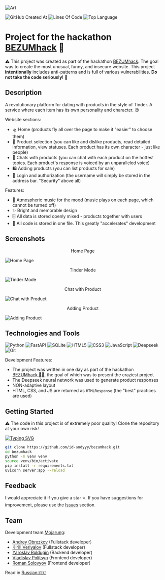 ![Art](https://i.postimg.cc/YqrFWvhq/art.png)

![GitHub Created At](https://img.shields.io/github/created-at/id-andyyy/bezumhack?style=flat&color=FF00B2)
![Lines Of Code](https://tokei.rs/b1/github/id-andyyy/bezumhack?style=flat&category=code&color=8400FF)
![Top Language](https://img.shields.io/github/languages/top/id-andyyy/bezumhack?style=flat)

# Project for the hackathon [BEZUMhack](https://bezumci.wtf/hack/) 🍓

⚠️ This project was created as part of the hackathon [BEZUMhack](https://bezumci.wtf/hack/). The goal was to create the most unusual, funny, and insecure website. This project **intentionally** includes anti-patterns and is full of various vulnerabilities. **Do not take the code seriously!** 🚫

## Description
A revolutionary platform for dating with products in the style of Tinder. A service where each item has its own personality and character. 😉

Website sections:

- 🛸 Home (products fly all over the page to make it "easier" to choose them)
- 🩷 Product selection (you can like and dislike products, read detailed information, view statuses. Each product has its own character - just like people)
- 💬 Chats with products (you can chat with each product on the hottest topics. Each product's response is voiced by an unparalleled voice)
- 🛍️ Adding products (you can list products for sale)
- 🔀 Login and authorization (the username will simply be stored in the address bar. "Security" above all)

Features:

- 🎵 Atmospheric music for the mood (music plays on each page, which cannot be turned off)
- ✨ Bright and memorable design
- 🗄️ All data is stored openly mixed - products together with users
- 🤯 All code is stored in one file. This greatly "accelerates" development

## Screenshots

<p align="center">Home Page</p>

![Home Page](https://i.postimg.cc/kgSPDmQx/1.png)

<p align="center">Tinder Mode</p>

![Tinder Mode](https://i.postimg.cc/6QLsLf1q/3.png)

<p align="center">Chat with Product</p>

![Chat with Product](https://i.postimg.cc/wBzZvsTp/5.png)

<p align="center">Adding Product</p>

![Adding Product](https://i.postimg.cc/Vv2HcJH2/7.png)

## Technologies and Tools

![Python](https://img.shields.io/badge/python-3670A0?style=for-the-badge&logo=python&logoColor=ffffff)
![FastAPI](https://img.shields.io/badge/FastAPI-005571?style=for-the-badge&logo=fastapi&color=009485&logoColor=white)
![SQLite](https://img.shields.io/badge/sqlite-%2307405e.svg?style=for-the-badge&logo=sqlite&logoColor=white&color=000000)
![HTML5](https://img.shields.io/badge/html-%23E34F26.svg?style=for-the-badge&logo=html5&logoColor=white)
![CSS3](https://img.shields.io/badge/css-%231572B6.svg?style=for-the-badge&logo=css3&logoColor=white)
![JavaScript](https://img.shields.io/badge/javascript-%23323330.svg?style=for-the-badge&logo=javascript&logoColor=white&color=yellow)
![Deepseek](https://img.shields.io/badge/Deepseek-%23F24E1E.svg?style=for-the-badge&logoColor=white&color=4d6bfe)
![Git](https://img.shields.io/badge/git-%23F05033.svg?style=for-the-badge&logo=git&logoColor=white&color=f14e32)

Development Features:

- The project was written in one day as part of the hackathon [BEZUMhack&nbsp;&#128104;&#8205;&#128187;](https://bezumci.wtf/hack/), the goal of which was to present the craziest project
- The Deepseek neural network was used to generate product responses
- NON-adaptive layout
- HTML, CSS, and JS are returned as `HTMLResponse` (the "best" practices are used)

## Getting Started

⚠️ The code in this project is of extremely poor quality! Clone the repository at your own risk!

[![Typing SVG](https://readme-typing-svg.herokuapp.com?font=Fira+Code&duration=2500&color=F7F7F7&background=000000&multiline=true&width=660&height=165&lines=%25+git+clone+https%3A%2F%2Fgithub.com%2Fid-andyyy%2Fbezumhack.git;%25+cd+bezumhack;%25+python+-m+venv+venv;%25+source+venv%2Fbin%2Factivate;%25+pip+install+-r+requirements.txt;%25+uvicorn+server%3Aapp+--reload)](https://git.io/typing-svg)

```sh
git clone https://github.com/id-andyyy/bezumhack.git
cd bezumhack
python -m venv venv
source venv/bin/activate
pip install -r requirements.txt
uvicorn server:app --reload
```

## Feedback

I would appreciate it if you give a star&nbsp;&#11088;. If you have suggestions for improvement,
please use the [Issues](https://github.com/id-andyyy/bezumhack/issues) section.

## Team

Development team [Mojarung](https://t.me/mojarung):

- [Andrey Obrezkov](https://github.com/id-andyyy) (Fullstack developer)
- [Kirill Veriyalov](https://github.com/verikirill) (Fullstack developer)
- [Yaroslav Roldugin](https://github.com/Felicuss) (Backend developer)
- [Vladislav Politsyn](https://github.com/wasbyy) (Frontend developer)
- [Roman Solovyov](https://github.com/Fors1ksx) (Frontend developer)

Read in [Russian&nbsp;&#127479;&#127482;](README-ru.md)
